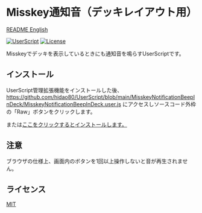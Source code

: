 # Misskey通知音（デッキレイアウト用）

[README English](./README.md)

[![UserScript](https://img.shields.io/badge/Framework-UserScript-blue.svg)](https://en.wikipedia.org/wiki/Userscript)
[![License](https://img.shields.io/github/license/hidao80/UserScript)](/LICENSE)


Misskeyでデッキを表示しているときにも通知音を鳴らすUserScriptです。

## インストール

UserScript管理拡張機能をインストールした後、https://github.com/hidao80/UserScript/blob/main/MisskeyNotificationBeepInDeck/MisskeyNotificationBeepInDeck.user.js にアクセスしソースコード外枠の「Raw」ボタンをクリックします。

または[ここをクリックするとインストールします。](https://github.com/hidao80/UserScript/raw/main/MisskeyNotificationBeepInDeck/MisskeyNotificationBeepInDeck.user.js)

## 注意

ブラウザの仕様上、画面内のボタンを1回以上操作しないと音が再生されません。

## ライセンス

[MIT](/LICENSE)
